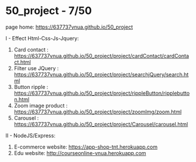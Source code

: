 # 50_project - 7/50
page home:  https://637737vnua.github.io/50_project



I - Effect Html-Css-Js-Jquery:
1. Card contact : https://637737vnua.github.io/50_project/project/cardContact/cardContact.html
2. Filter use JQuery : https://637737vnua.github.io/50_project/project/searchjQuery/search.html
3. Button ripple : https://637737vnua.github.io/50_project/project/rippleButton/ripplebutton.html
4. Zoom image product : https://637737vnua.github.io/50_project/project/zoomImg/zoom.html
5. Carousel : https://637737vnua.github.io/50_project/project/Carousel/carousel.html



II - NodeJS/Express:
1. E-commerce website: https://app-shop-tnt.herokuapp.com
2. Edu website: http://courseonline-vnua.herokuapp.com
